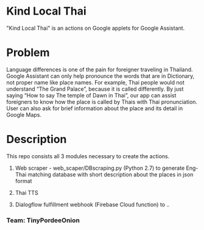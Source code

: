 # Kind Local Thai
"Kind Local Thai" is an actions on Google applets for Google Assistant. 

# Problem
Language differences is one of the pain for foreigner traveling in Thailand. Google Assistant can only help pronounce the words that are in Dictionary, not proper name like place names. For example, Thai people would not understand “The Grand Palace”, because it is called differently. By just saying “How to say The temple of Dawn in Thai”, our app can assist foreigners to know how the place is called by Thais with Thai pronunciation. User can also ask for brief information about the place and its detail in Google Maps.

# Description
This repo consists all 3 modules necessary to create the actions. 
1. Web scraper - web_scaper/DBscraping.py (Python 2.7) to generate Eng-Thai matching database with short description about the places in json format

2. Thai TTS

3. Dialogflow fulfillment webhook (Firebase Cloud function) to ..

### Team: TinyPordeeOnion 
